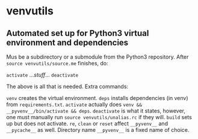 # venvutils
## Automated set up for Python3 virtual environment and dependencies

Mus be a subdirectory or a submodule from the Python3 repository.
After `source venvutils/source.me` finishes, do:

`activate`
..._stuff_...
`deactivate`

The above is all that is needed.
Extra commands:

`venv` creates the virtual environment.
`deps` installs dependencies (in venv) from `requirements.txt`.
`activate` actually does `venv && __pyvenv__/bin/activate && deps`.
`deactivate` is what it states, however, one must manually
  run `source venvutils/unalias.rc` if they will.
`build` sets up but does not activate.
`re`, `clean` or `reset` affect `__pyvenv__` and `__pycache__` as well.
Directory name `__pyvenv__` is a fixed name of choice.
